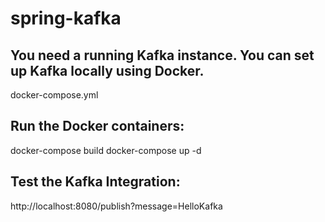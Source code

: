 # spring-kafka
## You need a running Kafka instance. You can set up Kafka locally using Docker.
docker-compose.yml

## Run the Docker containers:
docker-compose build
docker-compose up -d

## Test the Kafka Integration:
http://localhost:8080/publish?message=HelloKafka